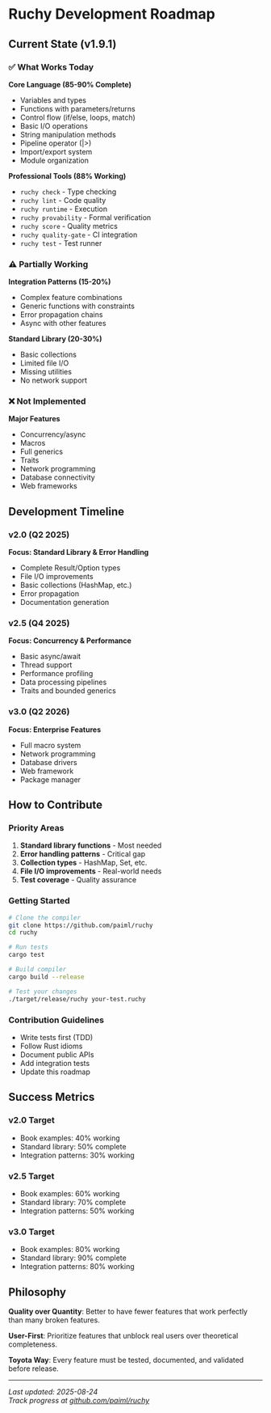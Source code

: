 # Ruchy Development Roadmap

## Current State (v1.9.1)

### ✅ What Works Today

**Core Language (85-90% Complete)**
- Variables and types
- Functions with parameters/returns
- Control flow (if/else, loops, match)
- Basic I/O operations
- String manipulation methods
- Pipeline operator (|>)
- Import/export system
- Module organization

**Professional Tools (88% Working)**
- `ruchy check` - Type checking
- `ruchy lint` - Code quality
- `ruchy runtime` - Execution
- `ruchy provability` - Formal verification
- `ruchy score` - Quality metrics
- `ruchy quality-gate` - CI integration
- `ruchy test` - Test runner

### ⚠️ Partially Working

**Integration Patterns (15-20%)**
- Complex feature combinations
- Generic functions with constraints
- Error propagation chains
- Async with other features

**Standard Library (20-30%)**
- Basic collections
- Limited file I/O
- Missing utilities
- No network support

### ❌ Not Implemented

**Major Features**
- Concurrency/async
- Macros
- Full generics
- Traits
- Network programming
- Database connectivity
- Web frameworks

## Development Timeline

### v2.0 (Q2 2025)
**Focus: Standard Library & Error Handling**
- Complete Result/Option types
- File I/O improvements
- Basic collections (HashMap, etc.)
- Error propagation
- Documentation generation

### v2.5 (Q4 2025)
**Focus: Concurrency & Performance**
- Basic async/await
- Thread support
- Performance profiling
- Data processing pipelines
- Traits and bounded generics

### v3.0 (Q2 2026)
**Focus: Enterprise Features**
- Full macro system
- Network programming
- Database drivers
- Web framework
- Package manager

## How to Contribute

### Priority Areas
1. **Standard library functions** - Most needed
2. **Error handling patterns** - Critical gap
3. **Collection types** - HashMap, Set, etc.
4. **File I/O improvements** - Real-world needs
5. **Test coverage** - Quality assurance

### Getting Started
```bash
# Clone the compiler
git clone https://github.com/paiml/ruchy
cd ruchy

# Run tests
cargo test

# Build compiler
cargo build --release

# Test your changes
./target/release/ruchy your-test.ruchy
```

### Contribution Guidelines
- Write tests first (TDD)
- Follow Rust idioms
- Document public APIs
- Add integration tests
- Update this roadmap

## Success Metrics

### v2.0 Target
- Book examples: 40% working
- Standard library: 50% complete
- Integration patterns: 30% working

### v2.5 Target
- Book examples: 60% working
- Standard library: 70% complete
- Integration patterns: 50% working

### v3.0 Target
- Book examples: 80% working
- Standard library: 90% complete
- Integration patterns: 80% working

## Philosophy

**Quality over Quantity**: Better to have fewer features that work perfectly than many broken features.

**User-First**: Prioritize features that unblock real users over theoretical completeness.

**Toyota Way**: Every feature must be tested, documented, and validated before release.

---

*Last updated: 2025-08-24*  
*Track progress at [github.com/paiml/ruchy](https://github.com/paiml/ruchy)*